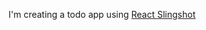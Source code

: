 I'm creating a todo app using [React Slingshot][rsl]


[rsl]: <https://github.com/coryhouse/react-slingshot>
